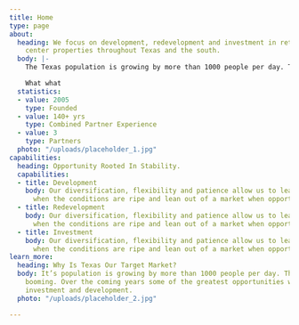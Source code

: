 ```yaml
---
title: Home
type: page
about:
  heading: We focus on development, redevelopment and investment in retail and shopping
    center properties throughout Texas and the south.
  body: |-
    The Texas population is growing by more than 1000 people per day. The economy is booming. Over the coming years some of the greatest opportunities will be in retail investment and development.

    What what
  statistics:
  - value: 2005
    type: Founded
  - value: 140+ yrs
    type: Combined Partner Experience
  - value: 3
    type: Partners
  photo: "/uploads/placeholder_1.jpg"
capabilities:
  heading: Opportunity Rooted In Stability.
  capabilities:
  - title: Development
    body: Our diversification, flexibility and patience allow us to lean into a market
      when the conditions are ripe and lean out of a market when opportunities narrow.
  - title: Redevelopment
    body: Our diversification, flexibility and patience allow us to lean into a market
      when the conditions are ripe and lean out of a market when opportunities narrow.
  - title: Investment
    body: Our diversification, flexibility and patience allow us to lean into a market
      when the conditions are ripe and lean out of a market when opportunities narrow.
learn_more:
  heading: Why Is Texas Our Target Market?
  body: It’s population is growing by more than 1000 people per day. The economy is
    booming. Over the coming years some of the greatest opportunities will be in retail
    investment and development.
  photo: "/uploads/placeholder_2.jpg"

---
```

